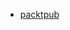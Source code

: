 * [packtpub](https://www.packtpub.com/mapt/book/networking_and_servers/9781785882876/6/ch06lvl1sec95/automated-gui-testing)